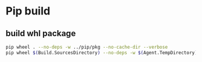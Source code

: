 # Pip build

## build whl package
```sh
pip wheel . --no-deps -w ../pip/pkg --no-cache-dir --verbose
pip wheel $(Build.SourcesDirectory) --no-deps -w $(Agent.TempDirectory)/pkg --no-cache-dir --verbose
```

